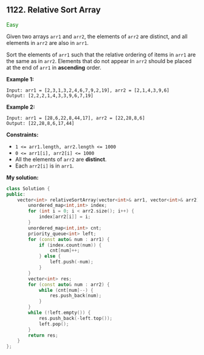 ## 1122. Relative Sort Array
<span style="color:green">Easy</span>

Given two arrays `arr1` and `arr2`, the elements of `arr2` are distinct, and all elements in `arr2` are also in `arr1`.

Sort the elements of `arr1` such that the relative ordering of items in `arr1` are the same as in `arr2`. Elements that do not appear in `arr2` should be placed at the end of `arr1` in **ascending** order.


**Example 1:**
```
Input: arr1 = [2,3,1,3,2,4,6,7,9,2,19], arr2 = [2,1,4,3,9,6]
Output: [2,2,2,1,4,3,3,9,6,7,19]
```
**Example 2:**
```
Input: arr1 = [28,6,22,8,44,17], arr2 = [22,28,8,6]
Output: [22,28,8,6,17,44]
```
 
**Constraints:**

+ `1 <= arr1.length, arr2.length <= 1000`
+ `0 <= arr1[i], arr2[i] <= 1000`
+ All the elements of `arr2` are **distinct**.
+ Each `arr2[i]` is in `arr1`.

**My solution:**
```cpp
class Solution {
public:
    vector<int> relativeSortArray(vector<int>& arr1, vector<int>& arr2) {
        unordered_map<int,int> index;
        for (int i = 0; i < arr2.size(); i++) {
            index[arr2[i]] = i;
        }
        unordered_map<int,int> cnt;
        priority_queue<int> left;
        for (const auto& num : arr1) {
            if (index.count(num)) {
                cnt[num]++;
            } else {
                left.push(-num);
            }
        }
        vector<int> res;
        for (const auto& num : arr2) {
            while (cnt[num]--) {
                res.push_back(num);
            }
        }
        while (!left.empty()) {
            res.push_back(-left.top());
            left.pop();
        }
        return res;
    }
};
```